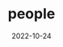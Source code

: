 ---
title: people
date: 2022-10-24
type: landing

sections:
  - block: people
    content:
      title: peoplepeople
      user_groups:
        - Principal Investigators
        - Researchers
        - Students
        - Administration
        - Visitors
        - Alumni
        - 研究员
        - 访问学者
        - 研究生
      sort_by: Params.last_name
      sort_ascending: true
    design:
      show_interests: false
      show_role: true
      show_social: true
---